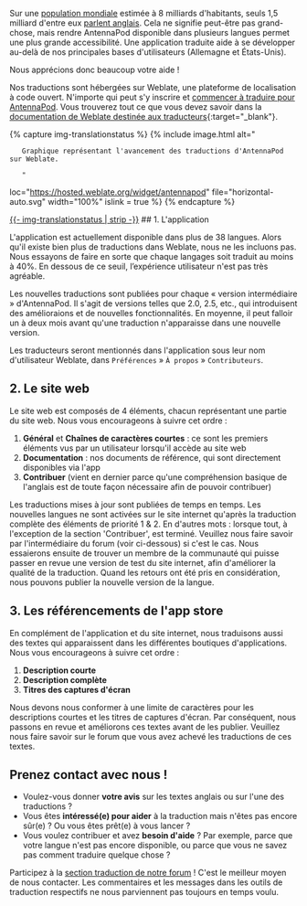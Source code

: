 Sur une [population mondiale](https://en.wikipedia.org/wiki/World_population) estimée à 8 milliards d'habitants, seuls 1,5 milliard d'entre eux [parlent anglais](https://www.ethnologue.com/insights/ethnologue200/). Cela ne signifie peut-être pas grand-chose, mais rendre AntennaPod disponible dans plusieurs langues permet une plus grande accessibilité. Une application traduite aide à se développer au-delà de nos principales bases d'utilisateurs (Allemagne et États-Unis).

Nous apprécions donc beaucoup votre aide !

Nos traductions sont hébergées sur Weblate, une plateforme de localisation à code ouvert. N'importe qui peut s'y inscrire et [commencer à traduire pour AntennaPod](https://hosted.weblate.org/projects/antennapod). Vous trouverez tout ce que vous devez savoir dans la [documentation de Weblate destinée aux traducteurs](https://docs.weblate.org/en/latest/user/translating.html){:target="_blank"}.

{% capture img-translationstatus %} {% include image.html alt="

       Graphique représentant l'avancement des traductions d'AntennaPod sur Weblate.

       "

loc="https://hosted.weblate.org/widget/antennapod" file="horizontal-auto.svg" width="100%" islink = true %} {% endcapture %}

<object data="https://hosted.weblate.org/widget/antennapod/horizontal-auto.svg" type="image/svg+xml" width="100%" height="auto" crossorigin="anonymous">
<a href="https://hosted.weblate.org/engage/antennapod" target="_blank">{{- img-translationstatus | strip -}}</a>
</object>## 1. L'application

L'application est actuellement disponible dans plus de 38 langues. Alors qu'il existe bien plus de traductions dans Weblate, nous ne les incluons pas. Nous essayons de faire en sorte que chaque langages soit traduit au moins à 40%. En dessous de ce seuil, l’expérience utilisateur n'est pas très agréable.

Les nouvelles traductions sont publiées pour chaque « version intermédiaire » d'AntennaPod. Il s'agit de versions telles que 2.0, 2.5, etc., qui introduisent des amélioraions et de nouvelles fonctionnalités. En moyenne, il peut falloir un à deux mois avant qu'une traduction n'apparaisse dans une nouvelle version.

Les traducteurs seront mentionnés dans l'application sous leur nom d'utilisateur Weblate, dans `Préférences` » `À propos` » `Contributeurs`.

## 2. Le site web

Le site web est composés de 4 éléments, chacun représentant une partie du site web. Nous vous encourageons à suivre cet ordre :

1. **Général** et **Chaînes de caractères courtes** : ce sont les premiers éléments vus par un utilisateur lorsqu'il accède au site web
1. **Documentation** : nos documents de référence, qui sont directement disponibles via l'app
1. **Contribuer** (vient en dernier parce qu'une compréhension basique de l'anglais est de toute façon nécessaire afin de pouvoir contribuer)

Les traductions mises à jour sont publiées de temps en temps. Les nouvelles langues ne sont activées sur le site internet qu'après la traduction complète des éléments de priorité 1 & 2. En d'autres mots : lorsque tout, à l'exception de la section 'Contribuer', est terminé. Veuillez nous faire savoir par l'intermédiaire du forum (voir ci-dessous) si c'est le cas. Nous essaierons ensuite de trouver un membre de la communauté qui puisse passer en revue une version de test du site internet, afin d'améliorer la qualité de la traduction. Quand les retours ont été pris en considération, nous pouvons publier la nouvelle version de la langue.

## 3. Les référencements de l'app store

En complément de l'application et du site internet, nous traduisons aussi des textes qui apparaissent dans les différentes boutiques d'applications. Nous vous encourageons à suivre cet ordre :

1. **Description courte**
1. **Description complète**
1. **Titres des captures d'écran**

Nous devons nous conformer à une limite de caractères pour les descriptions courtes et les titres de captures d'écran. Par conséquent, nous passons en revue et améliorons ces textes avant de les publier. Veuillez nous faire savoir sur le forum que vous avez achevé les traductions de ces textes.

## Prenez contact avec nous !

* Voulez-vous donner **votre avis** sur les textes anglais ou sur l'une des traductions ?
* Vous êtes **intéressé(e) pour aider** à la traduction mais n'êtes pas encore sûr(e) ? Ou vous êtes prêt(e) à vous lancer ?
* Vous voulez contribuer et avez **besoin d'aide** ? Par exemple, parce que votre langue n'est pas encore disponible, ou parce que vous ne savez pas comment traduire quelque chose ?

Participez à la [section traduction de notre forum](https://forum.antennapod.org/c/translations/11) ! C'est le meilleur moyen de nous contacter. Les commentaires et les messages dans les outils de traduction respectifs ne nous parviennent pas toujours en temps voulu.
